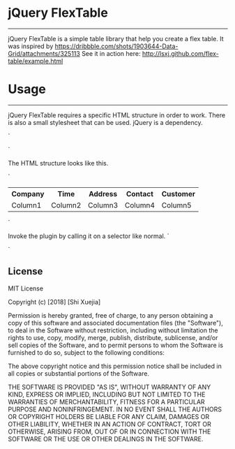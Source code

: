 # jQuery FlexTable
---
jQuery FlexTable is a simple table library that help you create a flex table.
It was inspired by https://dribbble.com/shots/1903644-Data-Grid/attachments/325113
See it in action here: http://lsxj.github.com/flex-table/example.html

# Usage
---
jQuery FlexTable requires a specific HTML structure in order to work. There is also a small stylesheet that can be used. jQuery is a dependency.

`<head>
   <script type='text/javascript' charset='utf-8' src='jquery.js'></script>
   <script type='text/javascript' charset='utf-8' src='flex-table.js'></script>
   <link rel='stylesheet' href='popbox.css' type='text/css'>
 </head>`

The HTML structure looks like this.

`
<table id='demo'>
    <tr class="table-header">
        <th name = "Column1" data-priority="2">Company</th>
        <th name = "Column2" data-priority="5">Time</th>
        <th name = "Column3" data-priority="4">Address</th>
        <th name = "Column4" data-priority="3">Contact</th>
        <th name = "Column5" data-priority="1">Customer</th>
    </tr>
    <tr>
        <td name = "Column1">Column1</td>
        <td name = "Column2">Column2</td>
        <td name = "Column3">Column3</td>
        <td name = "Column4">Column4</td>
        <td name = "Column5">Column5</td>
    </tr>
</table>
`

Invoke the plugin by calling it on a selector like normal.
`
<script type='text/javascript'>
   $(document).ready(function(){
     var table = new FlexTable({
        table: "#demo",
        maxColNum: 4,
        headerMenu: ".header_menu",
        colgroup: ".table-header"
    });
    table.initialize();
   });
</script>
`

License
---

MIT License

Copyright (c) [2018] [Shi Xuejia]

Permission is hereby granted, free of charge, to any person obtaining a copy
of this software and associated documentation files (the "Software"), to deal
in the Software without restriction, including without limitation the rights
to use, copy, modify, merge, publish, distribute, sublicense, and/or sell
copies of the Software, and to permit persons to whom the Software is
furnished to do so, subject to the following conditions:

The above copyright notice and this permission notice shall be included in all
copies or substantial portions of the Software.

THE SOFTWARE IS PROVIDED "AS IS", WITHOUT WARRANTY OF ANY KIND, EXPRESS OR
IMPLIED, INCLUDING BUT NOT LIMITED TO THE WARRANTIES OF MERCHANTABILITY,
FITNESS FOR A PARTICULAR PURPOSE AND NONINFRINGEMENT. IN NO EVENT SHALL THE
AUTHORS OR COPYRIGHT HOLDERS BE LIABLE FOR ANY CLAIM, DAMAGES OR OTHER
LIABILITY, WHETHER IN AN ACTION OF CONTRACT, TORT OR OTHERWISE, ARISING FROM,
OUT OF OR IN CONNECTION WITH THE SOFTWARE OR THE USE OR OTHER DEALINGS IN THE
SOFTWARE.
